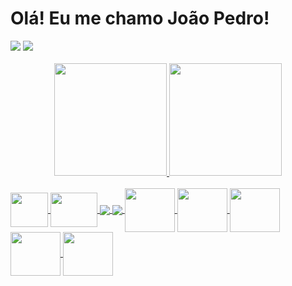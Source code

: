 # Olá! Eu me chamo João Pedro! 

<div>
  <a href="https://www.linkedin.com/in/joão-pedro-melo-65678322b" target="_blank"><img src="https://img.shields.io/badge/-LinkedIn-%230077B5?style=for-the-badge&logo=linkedin&logoColor=white" target="_blank"></a> 
  <a href="https://instagram.com/jpedromelo_710" target="_blank"><img src="https://img.shields.io/badge/-Instagram-%23E4405F?style=for-the-badge&logo=instagram&logoColor=white" target="_blank"></a>
</div>

<br>

<div align="center">
  <a href="https://github.com/JPedro759">
  <img height="180em" src="https://github-readme-stats.vercel.app/api?username=JPedro759&show_icons=true&theme=tokyonight&include_all_commits=true&count_private=true">
  <img height="180em" src="https://github-readme-stats.vercel.app/api/top-langs/?username=JPedro759&layout=compact&langs_count=16&theme=dark">
</div>
  
<div style="display: inline_block">
 <br>
 <img align="center" height="55" width="60" src="https://cdn.jsdelivr.net/gh/devicons/devicon/icons/html5/html5-original.svg" />
 <img align="center" height="55" width="75" src="https://cdn.jsdelivr.net/gh/devicons/devicon/icons/css3/css3-original.svg" />
 <img align="center" src="https://img.icons8.com/ios-filled/66/FCCC19/javascript.png"/>
 <img align="center" src="https://img.icons8.com/fluency/75/null/typescript--v1.png"/>
 <img align="center" height="70" width="80" src="https://cdn.jsdelivr.net/gh/devicons/devicon/icons/react/react-original.svg" />
 <img align="center" height="70" width="80" src="https://cdn.jsdelivr.net/gh/devicons/devicon/icons/nextjs/nextjs-original.svg" />
 <img align="center" height="70" width="80" src="https://cdn.jsdelivr.net/gh/devicons/devicon/icons/nodejs/nodejs-original.svg" />
 <img align="center" height="70" width="80" src="https://cdn.jsdelivr.net/gh/devicons/devicon/icons/postgresql/postgresql-original.svg" />
 <img align="center" height="70" width="80" src="https://cdn.jsdelivr.net/gh/devicons/devicon/icons/mongodb/mongodb-plain-wordmark.svg" />
</div>
